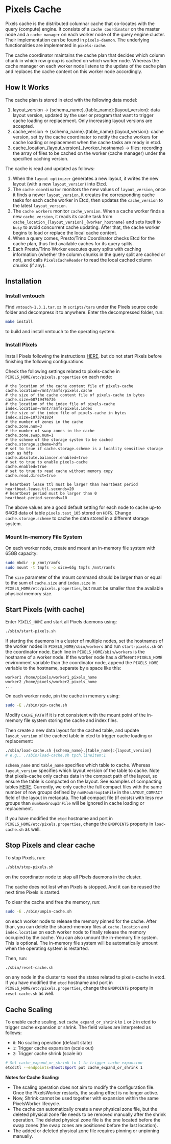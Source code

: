 # Pixels Cache
Pixels cache is the distributed columnar cache that co-locates with the query (compute) engine.
It consists of a `cache coordinator` on the master node and a `cache manager` on each worker node of the query engine cluster.
Their implementation can be found in `pixels-daemon`. The underlying functionalities are implemented in `pixels-cache`.

The cache coordinator maintains the cache plan that decides which column chunk in which row group is cached on which worker node.
Whereas the cache manager on each worker node listens to the update of the cache plan and replaces the cache content on this worker node accordingly.

## How It Works
The cache plan is stored in etcd with the following data model:
1. layout_version -> {schema_name}.{table_name}:{layout_version}: data layout version, updated by the user or program that want to trigger cache loading or replacement. Only increasing layout versions are accepted.
2. cache_version -> {schema_name}.{table_name}:{layout_version}: cache version, set by the cache coordinator to notify the cache workers for cache loading or replacement when the cache tasks are ready in etcd.
3. cache_location_{layout_version}_{worker_hostname} -> files: recording the array of files to be cached on the worker (cache manager) under the specified caching version.

The cache is read and updated as follows:
1. When the `layout optimizer` generates a new layout, it writes the new layout (with a new `layout_version`) into Etcd.
2. The `cache coordinator` monitors the new values of `layout_version`, once it finds a newer `layout_version`, it creates the corresponding cache tasks for each cache worker in Etcd, then updates the `cache_version` to the latest `layout_version`.
3. The `cache workers` monitor `cache_version`. When a cache worker finds a new `cache_version`, it reads its cache task from `cache_location_{layout_version}_{worker_hostname}` and sets itself to `busy` to avoid concurrent cache updating. 
   After that, the cache worker begins to load or replace the local cache content.
4. When a query comes, Presto/Trino Coordinator checks Etcd for the cache plan, thus find available caches for its query splits.
5. Each Presto/Trino Worker executes query splits with caching information (whether the column chunks in the query split are cached or not), and calls `PixelsCacheReader` to read the local cached column chunks (if any).

## Installation

### Install vmtouch
Find `vmtouch-1.3.1.tar.xz` in `scripts/tars` under the Pixels source code folder and decompress it to anywhere.
Enter the decompressed folder, run:
```bash
make install
```
to build and install vmtouch to the operating system.

### Install Pixels
Install Pixels following the instructions [HERE](../docs/INSTALL.md), but do not start Pixels before finishing the following configurations.

Check the following settings related to pixels-cache in `PIXELS_HOME/etc/pixels.properties` on each node:
```properties
# the location of the cache content file of pixels-cache
cache.location=/mnt/ramfs/pixels.cache
# the size of the cache content file of pixels-cache in bytes
cache.size=68719476736
# the location of the index file of pixels-cache
index.location=/mnt/ramfs/pixels.index
# the size of the index file of pixels-cache in bytes
index.size=1073741824
# the number of zones in the cache
cache.zone.num=3
# the number of swap zones in the cache
cache.zone.swap.num=1
# the scheme of the storage system to be cached
cache.storage.scheme=hdfs
# set to true if cache.storage.scheme is a locality sensitive storage such as hdfs
cache.absolute.balancer.enabled=true
# set to true to enable pixels-cache
cache.enabled=true
# set to true to read cache without memory copy
cache.read.direct=true

# heartbeat lease ttl must be larger than heartbeat period
heartbeat.lease.ttl.seconds=20
# heartbeat period must be larger than 0
heartbeat.period.seconds=10
```
The above values are a good default setting for each node to cache up-to 64GB data of table `pixels.test_105` stored on `HDFS`.
Change `cache.storage.scheme` to cache the data stored in a different storage system.

### Mount In-memory File System
On each worker node, create and mount an in-memory file system with 65GB capacity:
```bash
sudo mkdir -p /mnt/ramfs
sudo mount -t tmpfs -o size=65g tmpfs /mnt/ramfs
```
The `size` parameter of the mount command should be larger than or equal to the sum of `cache.size` and `index.size` in
`PIXELS_HOME/etc/pixels.properties`, but must be smaller than the available physical memory size.


## Start Pixels (with cache)

Enter `PIXELS_HOME` and start all Pixels daemons using:
```bash
./sbin/start-pixels.sh
```
If starting the daemons in a cluster of multiple nodes, set the hostnames of the worker nodes in `PIXELS_HOME/sbin/workers`
and run `start-pixels.sh` on the coordinator node. Each line in `PIXELS_HOME/sbin/workers` is the hostname of a
worker node. If the worker node has a different `PIXELS_HOME` environment variable than the coordinator node, append
the `PIXELS_HOME` variable to the hostname, separate by a space like this:
```properties
worker1 /home/pixels/worker1_pixels_home
worker2 /home/pixels/worker2_pixels_home
...
```

On each worker node, pin the cache in memory using:
```bash
sudo -E ./sbin/pin-cache.sh
```
Modify `CACHE_PATH` if it is not consistent with the mount point of the in-memory file system storing
the cache and index files.

Then create a new data layout for the cached table, and update `layout_version` of the cached table in etcd to trigger 
cache loading or replacement:
```bash
./sbin/load-cache.sh {schema_name}.{table_name}:{layout_version}
# e.g., ./sbin/load-cache.sh tpch.lineitem:1
```
`schema_name` and `table_name` specifies which table to cache.
Whereas `layout_version` specifies which layout version of the table to cache.
Note that pixels-cache only caches data in the compact path of the layout, so ensure the table is compacted on the layout.
See examples of compacting tables [HERE](../docs/TPC-H.md#data-compaction).
Currently, we only cache the full compact files with the same number of row groups defined by 
`numRowGroupInFile` in the `LAYOUT_COMPACT` field of the layout in metadata. The tail compact file 
(if exists) with less row groups than `numRowGroupInFile` will be ignored in cache loading or replacement.

If you have modified the `etcd` hostname and port in `PIXELS_HOME/etc/pixels.properties`, change the `ENDPOINTS` property
in `load-cache.sh` as well.

## Stop Pixels and clear cache
To stop Pixels, run:
```bash
./sbin/stop-pixels.sh
```
on the coordinator node to stop all Pixels daemons in the cluster.

The cache does not lost when Pixels is stopped. And it can be reused the next time Pixels is started.

To clear the cache and free the memory, run:
```bash
sudo -E ./sbin/unpin-cache.sh
```
on each worker node to release the memory pinned for the cache.
After than, you can delete the shared-memory files at `cache.location` and `index.location` on each worker node to
finally release the memory occupied by the cache.
You can also umount the in-memory file system. This is optional. The in-memory file system will be
automatically umount when the operating system is restarted.

Then, run:
```bash
./sbin/reset-cache.sh
```
on any node in the cluster to reset the states related to pixels-cache in etcd.
If you have modified the `etcd` hostname and port in `PIXELS_HOME/etc/pixels.properties`, change the `ENDPOINTS` property
in `reset-cache.sh` as well.

## Cache Scaling

To enable cache scaling, set `cache_expand_or_shrink` to `1` or `2` in etcd to trigger cache expansion or shrink.
The field values are interpreted as follows:
- `0`: No scaling operation (default state)
- `1`: Trigger cache expansion (scale out)
- `2`: Trigger cache shrink (scale in)

```bash
# Set cache_expand_or_shrink to 1 to trigger cache expansion
etcdctl --endpoints=$host:$port put cache_expand_or_shrink 1
```

**Notes for Cache Scaling:**

- The scaling operation does not aim to modify the configuration file. Once the PixelsWorker restarts, the scaling effect is no longer active.
- Now, Shrink cannot be used together with expansion within the same PixelsWorker lifecycle.
- The cache can automatically create a new physical zone file, but the deleted physical zone file needs to be removed manually after the shrink operation. The deleted physical zone file is the one located before the swap zones (the swap zones are positioned before the last location). 
- The added or deleted physical zone file requires pinning or unpinning manually.